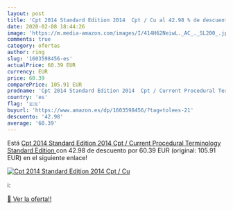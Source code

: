 ```yaml
---
layout: post
title: 'Cpt 2014 Standard Edition 2014  Cpt / Cu al 42.98 % de descuento'
date: 2020-02-08 18:44:26
image: 'https://m.media-amazon.com/images/I/414H62NeiwL._AC_._SL200_.jpg'
comments: true
category: ofertas
author: ring
slug: '1603598456-es'
actualPrice: 60.39 EUR
currency: EUR
price: 60.39
comparePrice: 105.91 EUR
prodname: 'Cpt 2014 Standard Edition 2014  Cpt / Current Procedural Terminology  Standard Edition  '
country: 'es'
flag: '🇪🇸'
buyurl: 'https://www.amazon.es/dp/1603598456/?tag=tolees-21'
descuento: '42.98'
average: '60.39'
---
```


Está [Cpt 2014 Standard Edition 2014  Cpt / Current Procedural Terminology  Standard Edition  ](https://www.amazon.es/dp/1603598456/?tag=tolees-21) con 42.98 de descuento por 60.39 EUR (original: 105.91 EUR) en el siguiente enlace!

[![Cpt 2014 Standard Edition 2014  Cpt / Cu](https://m.media-amazon.com/images/I/414H62NeiwL._AC_._SL200_.jpg)](https://www.amazon.es/dp/1603598456/?tag=tolees-21)

ℹ️:


[🛒 Ver la oferta!!](https://www.amazon.es/dp/1603598456/?tag=tolees-21)
